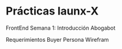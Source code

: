 # Prácticas launx-X

FrontEnd
Semana 1: Introducción Abogabot

Requerimientos
Buyer Persona
Wirefram
